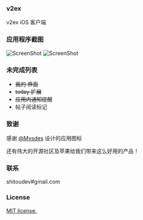 ### v2ex
v2ex iOS 客户端

### 应用程序截图
![ScreenShot](https://raw.githubusercontent.com/shitoudev/v2ex/master/ScreenShot/s_1.jpg)
![ScreenShot](https://raw.githubusercontent.com/shitoudev/v2ex/master/ScreenShot/s_2.jpg)

### 未完成列表
* ~~我的 界面~~
* ~~today 扩展~~
* ~~应用内通知提醒~~
* 帖子阅读标记

### 致谢
感谢 [@Mysdes](https://twitter.com/Mysdes) 设计的应用图标

还有伟大的开源社区及苹果给我们带来这么好用的产品！

### 联系
shitoudev#gmail.com

### License
[MIT license.](http://www.opensource.org/licenses/mit-license.php)
